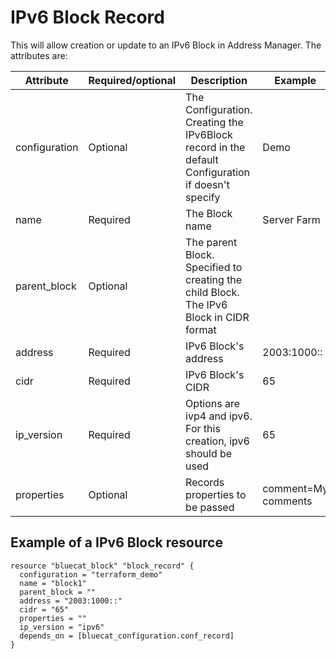 # IPv6 Block Record
This will allow creation or update to an IPv6 Block in Address Manager. The attributes are:

| Attribute | Required/optional | Description                                                                                      | Example            |
| --- | --- |--------------------------------------------------------------------------------------------------|--------------------|
| configuration | Optional | The Configuration. Creating the IPv6Block record in the default Configuration if doesn't specify | Demo               |
| name | Required | The Block name                                                                                   | Server Farm        |
| parent_block | Optional | The parent Block. Specified to creating the child Block. The IPv6 Block in CIDR format           |                    |
| address | Required | IPv6 Block's address                                                                             | 2003:1000::      |
| cidr | Required | IPv6 Block's CIDR                                                                                | 65                 |
| ip_version | Required | Options are ivp4 and ipv6. For this creation, ipv6 should be used                                                                           | 65                 |
| properties | Optional | Records properties to be passed                                                                  | comment=My comments |


## Example of a IPv6 Block resource

    resource "bluecat_block" "block_record" {
      configuration = "terraform_demo"
      name = "block1"
      parent_block = ""
      address = "2003:1000::"
      cidr = "65"
      properties = ""
      ip_version = "ipv6"
      depends_on = [bluecat_configuration.conf_record]
    }
